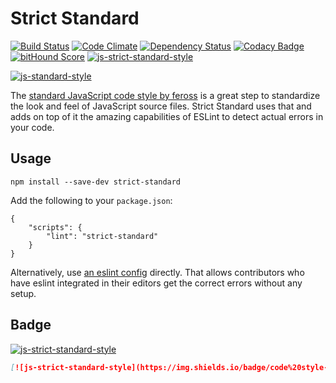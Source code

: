 # Strict Standard

[![Build Status](https://travis-ci.org/denis-sokolov/strict-standard.svg?branch=master)](https://travis-ci.org/denis-sokolov/strict-standard)
[![Code Climate](https://codeclimate.com/github/denis-sokolov/strict-standard/badges/gpa.svg)](https://codeclimate.com/github/denis-sokolov/strict-standard)
[![Dependency Status](https://gemnasium.com/denis-sokolov/strict-standard.svg)](https://gemnasium.com/denis-sokolov/strict-standard)
[![Codacy Badge](https://api.codacy.com/project/badge/ff6c6c083cf149ce8104f368244c089e)](https://www.codacy.com/app/denis-sokolov/strict-standard)
[![bitHound Score](https://www.bithound.io/github/denis-sokolov/strict-standard/badges/score.svg)](https://www.bithound.io/github/denis-sokolov/strict-standard)
[![js-strict-standard-style](https://img.shields.io/badge/code%20style-strict%20standard-117D6B.svg)](https://github.com/denis-sokolov/strict-standard)

[![js-standard-style](https://cdn.rawgit.com/feross/standard/master/badge.svg)](https://github.com/feross/standard)

The [standard JavaScript code style by feross](https://github.com/feross/standard) is a great step to standardize the look and feel of JavaScript source files. Strict Standard uses that and adds on top of it the amazing capabilities of ESLint to detect actual errors in your code.

## Usage

```
npm install --save-dev strict-standard
```

Add the following to your `package.json`:

```
{
    "scripts": {
        "lint": "strict-standard"
    }
}
```

Alternatively, use [an eslint config](https://github.com/denis-sokolov/strict-standard-config) directly. That allows contributors who have eslint integrated in their editors get the correct errors without any setup.

## Badge

[![js-strict-standard-style](https://img.shields.io/badge/code%20style-strict%20standard-117D6B.svg)](https://github.com/denis-sokolov/strict-standard)

```markdown
[![js-strict-standard-style](https://img.shields.io/badge/code%20style-strict%20standard-117D6B.svg)](https://github.com/denis-sokolov/strict-standard)
```

